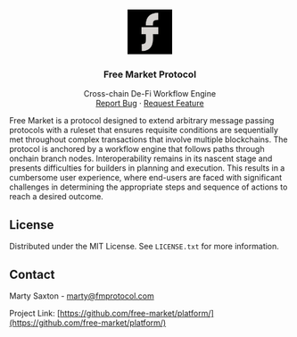 <a name="readme-top"></a>

<br />
<div align="center">
  <a href="https://github.com/free-market">
    <img src="images/logo.png" alt="Logo" width="80" height="80">
  </a>

<h3 align="center">Free Market Protocol</h3>

  <p align="center">
    Cross-chain De-Fi Workflow Engine
    <br />
    <a href="https://github.com/free-market/platform/issues">Report Bug</a>
    ·
    <a href="https://github.com/free-market/platform/issues">Request Feature</a>
  </p>
</div>

Free Market is a protocol designed to extend arbitrary message passing protocols with a ruleset that ensures requisite conditions are sequentially met throughout complex transactions that involve multiple blockchains. The protocol is anchored by a workflow engine that follows paths through onchain branch nodes.
Interoperability remains in its nascent stage and presents difficulties for builders in planning and execution. This results in a cumbersome user experience, where end-users are faced with significant challenges in determining the appropriate steps and sequence of actions to reach a desired outcome.

## License

Distributed under the MIT License. See `LICENSE.txt` for more information.

## Contact

Marty Saxton - marty@fmprotocol.com

Project Link: [https://github.com/free-market/platform/](https://github.com/free-market/platform/)
